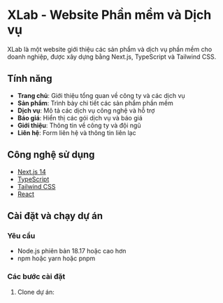 # XLab - Website Phần mềm và Dịch vụ

XLab là một website giới thiệu các sản phẩm và dịch vụ phần mềm cho doanh nghiệp, được xây dựng bằng Next.js, TypeScript và Tailwind CSS.

## Tính năng

- **Trang chủ**: Giới thiệu tổng quan về công ty và các dịch vụ
- **Sản phẩm**: Trình bày chi tiết các sản phẩm phần mềm
- **Dịch vụ**: Mô tả các dịch vụ công nghệ và hỗ trợ
- **Báo giá**: Hiển thị các gói dịch vụ và báo giá
- **Giới thiệu**: Thông tin về công ty và đội ngũ
- **Liên hệ**: Form liên hệ và thông tin liên lạc

## Công nghệ sử dụng

- [Next.js 14](https://nextjs.org/)
- [TypeScript](https://www.typescriptlang.org/)
- [Tailwind CSS](https://tailwindcss.com/)
- [React](https://reactjs.org/)

## Cài đặt và chạy dự án

### Yêu cầu

- Node.js phiên bản 18.17 hoặc cao hơn
- npm hoặc yarn hoặc pnpm

### Các bước cài đặt

1. Clone dự án:

```bash
git clone <repository-url>
cd XLab_Web
```

2. Cài đặt các dependencies:

```bash
npm install
# hoặc
yarn install
# hoặc
pnpm install
```

3. Chạy dự án ở môi trường phát triển:

```bash
npm run dev
# hoặc
yarn dev
# hoặc
pnpm dev
```

4. Mở trình duyệt và truy cập [http://localhost:3000](http://localhost:3000)

### Build và chạy ở môi trường production

1. Build dự án:

```bash
npm run build
# hoặc
yarn build
# hoặc
pnpm build
```

2. Chạy ở môi trường production:

```bash
npm run start
# hoặc
yarn start
# hoặc
pnpm start
```

## Cấu trúc dự án

```
XLab_Web/
├── public/               # Static files
├── src/
│   ├── app/              # App router pages
│   ├── components/       # React components
│   └── styles/           # CSS styles
├── .gitignore
├── next.config.js        # Next.js configuration
├── package.json
├── README.md
├── tailwind.config.js    # Tailwind CSS configuration
└── tsconfig.json         # TypeScript configuration
```

## Tác giả

XLab Development Team

## Giấy phép

Copyright © 2023 XLab. All rights reserved.

## Cài đặt Google OAuth đăng nhập

Để thiết lập đăng nhập bằng Google, bạn cần tạo Google OAuth credentials:

1. Đi đến [Google Cloud Console](https://console.cloud.google.com/)
2. Tạo dự án mới hoặc chọn dự án hiện có
3. Từ menu bên trái, chọn "APIs & Services" > "Credentials"
4. Click "Create Credentials" và chọn "OAuth client ID"
5. Chọn "Web application" làm loại ứng dụng
6. Thêm tên cho ứng dụng của bạn (ví dụ: "XLab Web")
7. Thêm các URL sau vào phần "Authorized JavaScript origins":
   - `http://localhost:3000` (cho môi trường phát triển)
   - `http://58.186.71.93:3000` (cho môi trường hiện tại nếu cần)
   - `https://your-production-domain.com` (cho môi trường sản xuất)
8. Thêm các URL sau vào phần "Authorized redirect URIs":
   - `http://localhost:3000/api/auth/callback/google` (cho môi trường phát triển)
   - `http://58.186.71.93:3000/api/auth/callback/google` (cho môi trường hiện tại nếu cần)
   - `https://your-production-domain.com/api/auth/callback/google` (cho môi trường sản xuất)
9. Click "Create"
10. Sao chép Client ID và Client Secret
11. Thêm chúng vào file `.env.local`:

```
NEXTAUTH_URL=http://localhost:3000
NEXTAUTH_SECRET=K2P5fgz9WJdLsY7mXn4A6BcRtVxZqH8DbE3NpQuT

# Google OAuth credentials
GOOGLE_CLIENT_ID=your_client_id_here
GOOGLE_CLIENT_SECRET=your_client_secret_here
```

12. Khởi động lại server để các thay đổi có hiệu lực

## Lưu ý bảo mật

- **KHÔNG** commit file `.env.local` lên git repository
- **KHÔNG** chia sẻ Google Client Secret với bất kỳ ai
- Trong môi trường sản xuất, hãy tạo một NEXTAUTH_SECRET mạnh và duy nhất

## Hướng dẫn chạy ứng dụng

### Yêu cầu
- Node.js phiên bản 20.x trở lên
- npm phiên bản 10.x trở lên

### Cách chạy

1. Chạy bình thường:
```
run.bat
```

2. Cài đặt mới hoàn toàn (xóa cache và cài đặt lại):
```
run.bat clean
```
hoặc
```
run.bat --clean
```
hoặc
```
run.bat -c
```

Đồng thời, khi chạy không có tham số, script sẽ hỏi bạn muốn chạy bình thường hay cài đặt mới.

### Các lỗi thường gặp

1. Lỗi "Cannot read properties of undefined (reading 'call')":
   - Đã được sửa trong cấu hình webpack

2. Lỗi "Port 3000 is in use":
   - Hệ thống sẽ tự động chuyển sang cổng khác

3. Lỗi EPERM khi xóa hoặc cài đặt:
   - Chạy lại với quyền admin hoặc đóng tất cả ứng dụng đang sử dụng tệp 